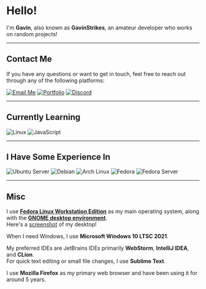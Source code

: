 # Hello!

I'm **Gavin**, also known as **GavinStrikes**, an amateur developer who works on random projects!

---

## Contact Me

If you have any questions or want to get in touch, feel free to reach out through any of the following platforms:

[![Email Me](https://img.shields.io/badge/Email-D14836?logo=gmail&logoColor=white&style=flat)](mailto:contact@gavinstrikes.wtf) [![Portfolio](https://img.shields.io/badge/Portfolio-000000?logo=firefox&logoColor=white&style=flat)](https://gavinstrikes.wtf/) [![Discord](https://img.shields.io/badge/Discord-%40gavinstrikes-7289DA?logo=discord&logoColor=white&style=flat)](https://discord.com/users/735581916887121943)


---

## Currently Learning

![Linux](https://img.shields.io/badge/Linux-FCC624?logo=linux&logoColor=black&style=flat)
![JavaScript](https://img.shields.io/badge/JavaScript-F7DF1E?logo=javascript&logoColor=black&style=flat)

---


## I Have Some Experience In

![Ubuntu Server](https://img.shields.io/badge/Ubuntu_Server-E95420?logo=ubuntu&logoColor=white&style=flat)
![Debian](https://img.shields.io/badge/Debian-A81D33?logo=debian&logoColor=white&style=flat)
![Arch Linux](https://img.shields.io/badge/Arch_Linux-1793D1?logo=arch-linux&logoColor=white&style=flat)
![Fedora](https://img.shields.io/badge/Fedora-51A2DA?logo=fedora&logoColor=white&style=flat)
![Fedora Server](https://img.shields.io/badge/Fedora_Server-294172?logo=fedora&logoColor=white&style=flat)


---
## Misc

I use [**Fedora Linux Workstation Edition**](https://fedoraproject.org/workstation/) as my main operating system, along with the [**GNOME desktop environment**](https://www.gnome.org/).  
Here's a [screenshot](https://raw.githubusercontent.com/GavinCoded/GavinCoded/refs/heads/main/desktop/2025-08-22_18-19.png) of my desktop!

When I need Windows, I use **Microsoft Windows 10 LTSC 2021**.

My preferred IDEs are JetBrains IDEs primarily **WebStorm**, **IntelliJ IDEA**, and **CLion**.  
For quick text editing or small file changes, I use **Sublime Text**.

I use **Mozilla Firefox** as my primary web browser and have been using it for around 5 years.
